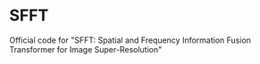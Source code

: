 # SFFT
Official code for "SFFT: Spatial and Frequency Information Fusion Transformer for Image Super-Resolution"
